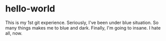 # hello-world
This is my 1st git experience.
Seriously, I've been under blue situation.
So many things makes me to blue and dark. 
Finally, I'm going to insane. I hate all, now.

